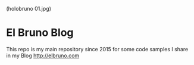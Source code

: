 (holobruno 01.jpg)
# El Bruno Blog
This repo is my main repository since 2015 for some code samples I share in my Blog
http://elbruno.com

